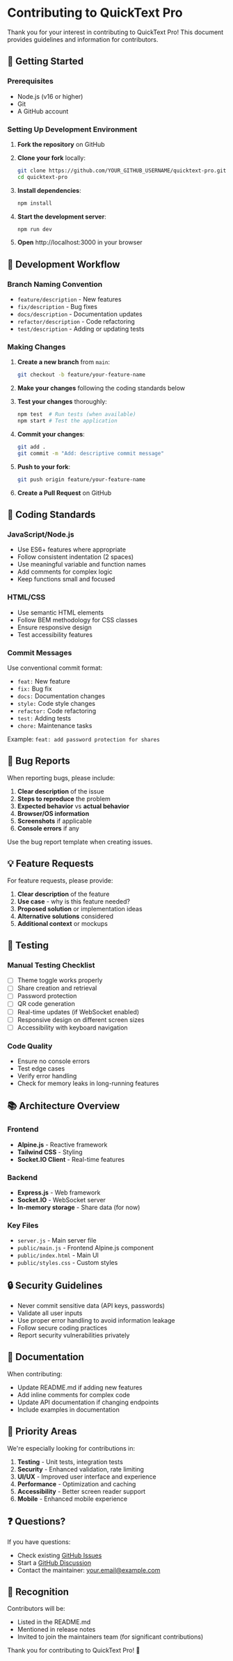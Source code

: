 # Contributing to QuickText Pro

Thank you for your interest in contributing to QuickText Pro! This document provides guidelines and information for contributors.

## 🚀 Getting Started

### Prerequisites
- Node.js (v16 or higher)
- Git
- A GitHub account

### Setting Up Development Environment

1. **Fork the repository** on GitHub
2. **Clone your fork** locally:
   ```bash
   git clone https://github.com/YOUR_GITHUB_USERNAME/quicktext-pro.git
   cd quicktext-pro
   ```

3. **Install dependencies**:
   ```bash
   npm install
   ```

4. **Start the development server**:
   ```bash
   npm run dev
   ```

5. **Open** http://localhost:3000 in your browser

## 🔄 Development Workflow

### Branch Naming Convention
- `feature/description` - New features
- `fix/description` - Bug fixes
- `docs/description` - Documentation updates
- `refactor/description` - Code refactoring
- `test/description` - Adding or updating tests

### Making Changes

1. **Create a new branch** from `main`:
   ```bash
   git checkout -b feature/your-feature-name
   ```

2. **Make your changes** following the coding standards below

3. **Test your changes** thoroughly:
   ```bash
   npm test  # Run tests (when available)
   npm start # Test the application
   ```

4. **Commit your changes**:
   ```bash
   git add .
   git commit -m "Add: descriptive commit message"
   ```

5. **Push to your fork**:
   ```bash
   git push origin feature/your-feature-name
   ```

6. **Create a Pull Request** on GitHub

## 📝 Coding Standards

### JavaScript/Node.js
- Use ES6+ features where appropriate
- Follow consistent indentation (2 spaces)
- Use meaningful variable and function names
- Add comments for complex logic
- Keep functions small and focused

### HTML/CSS
- Use semantic HTML elements
- Follow BEM methodology for CSS classes
- Ensure responsive design
- Test accessibility features

### Commit Messages
Use conventional commit format:
- `feat:` New feature
- `fix:` Bug fix
- `docs:` Documentation changes
- `style:` Code style changes
- `refactor:` Code refactoring
- `test:` Adding tests
- `chore:` Maintenance tasks

Example: `feat: add password protection for shares`

## 🐛 Bug Reports

When reporting bugs, please include:

1. **Clear description** of the issue
2. **Steps to reproduce** the problem
3. **Expected behavior** vs **actual behavior**
4. **Browser/OS information**
5. **Screenshots** if applicable
6. **Console errors** if any

Use the bug report template when creating issues.

## 💡 Feature Requests

For feature requests, please provide:

1. **Clear description** of the feature
2. **Use case** - why is this feature needed?
3. **Proposed solution** or implementation ideas
4. **Alternative solutions** considered
5. **Additional context** or mockups

## 🧪 Testing

### Manual Testing Checklist
- [ ] Theme toggle works properly
- [ ] Share creation and retrieval
- [ ] Password protection
- [ ] QR code generation
- [ ] Real-time updates (if WebSocket enabled)
- [ ] Responsive design on different screen sizes
- [ ] Accessibility with keyboard navigation

### Code Quality
- Ensure no console errors
- Test edge cases
- Verify error handling
- Check for memory leaks in long-running features

## 📚 Architecture Overview

### Frontend
- **Alpine.js** - Reactive framework
- **Tailwind CSS** - Styling
- **Socket.IO Client** - Real-time features

### Backend
- **Express.js** - Web framework
- **Socket.IO** - WebSocket server
- **In-memory storage** - Share data (for now)

### Key Files
- `server.js` - Main server file
- `public/main.js` - Frontend Alpine.js component
- `public/index.html` - Main UI
- `public/styles.css` - Custom styles

## 🔒 Security Guidelines

- Never commit sensitive data (API keys, passwords)
- Validate all user inputs
- Use proper error handling to avoid information leakage
- Follow secure coding practices
- Report security vulnerabilities privately

## 📖 Documentation

When contributing:
- Update README.md if adding new features
- Add inline comments for complex code
- Update API documentation if changing endpoints
- Include examples in documentation

## 🎯 Priority Areas

We're especially looking for contributions in:

1. **Testing** - Unit tests, integration tests
2. **Security** - Enhanced validation, rate limiting
3. **UI/UX** - Improved user interface and experience
4. **Performance** - Optimization and caching
5. **Accessibility** - Better screen reader support
6. **Mobile** - Enhanced mobile experience

## ❓ Questions?

If you have questions:
- Check existing [GitHub Issues](https://github.com/YOUR_GITHUB_USERNAME/quicktext-pro/issues)
- Start a [GitHub Discussion](https://github.com/YOUR_GITHUB_USERNAME/quicktext-pro/discussions)
- Contact the maintainer: [your.email@example.com](mailto:your.email@example.com)

## 🙏 Recognition

Contributors will be:
- Listed in the README.md
- Mentioned in release notes
- Invited to join the maintainers team (for significant contributions)

Thank you for contributing to QuickText Pro! 🚀

